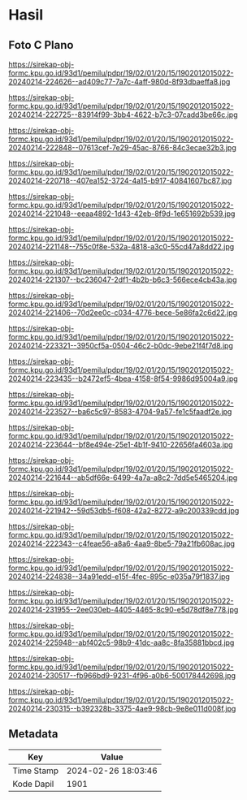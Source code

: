 # Hasil

## Foto C Plano

https://sirekap-obj-formc.kpu.go.id/93d1/pemilu/pdpr/19/02/01/20/15/1902012015022-20240214-224626--ad409c77-7a7c-4aff-980d-8f93dbaeffa8.jpg

https://sirekap-obj-formc.kpu.go.id/93d1/pemilu/pdpr/19/02/01/20/15/1902012015022-20240214-222725--83914f99-3bb4-4622-b7c3-07cadd3be66c.jpg

https://sirekap-obj-formc.kpu.go.id/93d1/pemilu/pdpr/19/02/01/20/15/1902012015022-20240214-222848--07613cef-7e29-45ac-8766-84c3ecae32b3.jpg

https://sirekap-obj-formc.kpu.go.id/93d1/pemilu/pdpr/19/02/01/20/15/1902012015022-20240214-220718--407ea152-3724-4a15-b917-40841607bc87.jpg

https://sirekap-obj-formc.kpu.go.id/93d1/pemilu/pdpr/19/02/01/20/15/1902012015022-20240214-221048--eeaa4892-1d43-42eb-8f9d-1e651692b539.jpg

https://sirekap-obj-formc.kpu.go.id/93d1/pemilu/pdpr/19/02/01/20/15/1902012015022-20240214-221148--755c0f8e-532a-4818-a3c0-55cd47a8dd22.jpg

https://sirekap-obj-formc.kpu.go.id/93d1/pemilu/pdpr/19/02/01/20/15/1902012015022-20240214-221307--bc236047-2df1-4b2b-b6c3-566ece4cb43a.jpg

https://sirekap-obj-formc.kpu.go.id/93d1/pemilu/pdpr/19/02/01/20/15/1902012015022-20240214-221406--70d2ee0c-c034-4776-bece-5e86fa2c6d22.jpg

https://sirekap-obj-formc.kpu.go.id/93d1/pemilu/pdpr/19/02/01/20/15/1902012015022-20240214-223321--3950cf5a-0504-46c2-b0dc-9ebe21f4f7d8.jpg

https://sirekap-obj-formc.kpu.go.id/93d1/pemilu/pdpr/19/02/01/20/15/1902012015022-20240214-223435--b2472ef5-4bea-4158-8f54-9986d95004a9.jpg

https://sirekap-obj-formc.kpu.go.id/93d1/pemilu/pdpr/19/02/01/20/15/1902012015022-20240214-223527--ba6c5c97-8583-4704-9a57-fe1c5faadf2e.jpg

https://sirekap-obj-formc.kpu.go.id/93d1/pemilu/pdpr/19/02/01/20/15/1902012015022-20240214-223644--bf8e494e-25e1-4b1f-9410-22656fa4603a.jpg

https://sirekap-obj-formc.kpu.go.id/93d1/pemilu/pdpr/19/02/01/20/15/1902012015022-20240214-221644--ab5df66e-6499-4a7a-a8c2-7dd5e5465204.jpg

https://sirekap-obj-formc.kpu.go.id/93d1/pemilu/pdpr/19/02/01/20/15/1902012015022-20240214-221942--59d53db5-f608-42a2-8272-a9c200339cdd.jpg

https://sirekap-obj-formc.kpu.go.id/93d1/pemilu/pdpr/19/02/01/20/15/1902012015022-20240214-222343--c4feae56-a8a6-4aa9-8be5-79a21fb608ac.jpg

https://sirekap-obj-formc.kpu.go.id/93d1/pemilu/pdpr/19/02/01/20/15/1902012015022-20240214-224838--34a91edd-e15f-4fec-895c-e035a79f1837.jpg

https://sirekap-obj-formc.kpu.go.id/93d1/pemilu/pdpr/19/02/01/20/15/1902012015022-20240214-231955--2ee030eb-4405-4465-8c90-e5d78df8e778.jpg

https://sirekap-obj-formc.kpu.go.id/93d1/pemilu/pdpr/19/02/01/20/15/1902012015022-20240214-225948--abf402c5-98b9-41dc-aa8c-8fa35881bbcd.jpg

https://sirekap-obj-formc.kpu.go.id/93d1/pemilu/pdpr/19/02/01/20/15/1902012015022-20240214-230517--fb966bd9-9231-4f96-a0b6-500178442698.jpg

https://sirekap-obj-formc.kpu.go.id/93d1/pemilu/pdpr/19/02/01/20/15/1902012015022-20240214-230315--b392328b-3375-4ae9-98cb-9e8e011d008f.jpg


## Metadata

| Key        | Value               |
| ---------- | ------------------- |
| Time Stamp | 2024-02-26 18:03:46 |
| Kode Dapil | 1901                |



